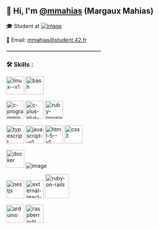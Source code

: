 <div>
  
## 👋 Hi, I'm [@mmahias](https://github.com/margauxm-j) (Margaux Mahias)

🎓 Student at [![image](https://github.com/user-attachments/assets/db4e2932-e346-41f6-8c28-45fd2c73edf3)
](https://www.42.fr/)

📧 Email: [mmahias@student.42.fr](mailto:mmahias@student.42.fr)


<hr style="width:50%;border:0.5px solid #ccc;margin: 20px 0"> 


### 🛠 Skills :


  <img width="48" height="48" src="https://img.icons8.com/color/48/linux--v1.png" alt="linux--v1"/> <img width="48" height="48" src="https://img.icons8.com/doodle/48/bash.png" alt="bash"/>  
  

  <img width="48" height="48" src="https://img.icons8.com/fluency/48/c-programming.png" alt="c-programming"/> <img width="48" height="48" src="https://img.icons8.com/color/48/c-plus-plus-logo.png" alt="c-plus-plus-logo"/>  <img width="48" height="48" src="https://img.icons8.com/color/48/ruby-programming-language.png" alt="ruby-programming-language"/>

  
  <img width="48" height="48" src="https://img.icons8.com/color/48/typescript.png" alt="typescript"/> <img width="48" height="48" src="https://img.icons8.com/color/48/javascript--v1.png" alt="javascript--v1"/> <img width="48" height="48" src="https://img.icons8.com/color/48/html-5--v1.png" alt="html-5--v1"/> <img width="48" height="48" src="https://img.icons8.com/color/48/css3.png" alt="css3"/>
   
  
  
  <img width="48" height="48" src="https://img.icons8.com/color/48/docker.png" alt="docker"/>   ![image](https://github.com/user-attachments/assets/9aefba17-f643-42cf-a86c-e26fff7875b8)


  <img width="48" height="48" src="https://img.icons8.com/color/48/nestjs.png" alt="nestjs"/> <img width="48" height="48" src="https://img.icons8.com/external-tal-revivo-color-tal-revivo/48/external-react-a-javascript-library-for-building-user-interfaces-logo-color-tal-revivo.png" alt="external-react-a-javascript-library-for-building-user-interfaces-logo-color-tal-revivo"/>   <img width="64" height="64" src="https://img.icons8.com/windows/64/ruby-on-rails.png" alt="ruby-on-rails"/>


<img width="48" height="48" src="https://img.icons8.com/fluency/48/arduino.png" alt="arduino"/> <img width="48" height="48" src="https://img.icons8.com/color/48/raspberry-pi.png" alt="raspberry-pi"/>


</div>
